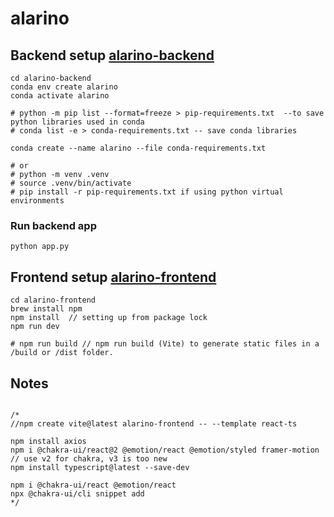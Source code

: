 # alarino

## Backend setup [alarino-backend](./alarino-backend/)
```
cd alarino-backend
conda env create alarino
conda activate alarino

# python -m pip list --format=freeze > pip-requirements.txt  --to save python libraries used in conda
# conda list -e > conda-requirements.txt -- save conda libraries

conda create --name alarino --file conda-requirements.txt

# or 
# python -m venv .venv
# source .venv/bin/activate
# pip install -r pip-requirements.txt if using python virtual environments
```

### Run backend app
```
python app.py
```

## Frontend setup [alarino-frontend](./alarino-frontend/)
```
cd alarino-frontend
brew install npm
npm install  // setting up from package lock
npm run dev  

# npm run build // npm run build (Vite) to generate static files in a /build or /dist folder.
```

## Notes
```

/*
//npm create vite@latest alarino-frontend -- --template react-ts

npm install axios
npm i @chakra-ui/react@2 @emotion/react @emotion/styled framer-motion  // use v2 for chakra, v3 is too new
npm install typescript@latest --save-dev

npm i @chakra-ui/react @emotion/react
npx @chakra-ui/cli snippet add
*/

```



